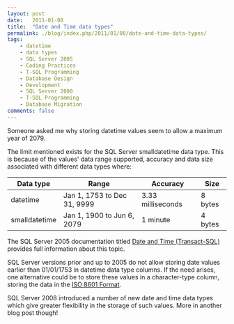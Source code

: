 ```yaml
---
layout: post
date:   2011-01-08
title:  "Date and Time data types"
permalink: ./blog/index.php/2011/01/08/date-and-time-data-types/
tags:
    - datetime
    - data types
    - SQL Server 2005
    - Coding Practices
    - T-SQL Programming
    - Database Design
    - Development
    - SQL Server 2000
    - T-SQL Programming
    - Database Migration
comments: false
---
```

Someone asked me why storing datetime values seem to allow a maximum year of 2079.

The limit mentioned exists for the SQL Server smalldatetime data type. This is because of the values' data range supported, accuracy and data size associated with different data types where:

Data type | Range | Accuracy | Size
--------- | ----- | -------- | ----
datetime | Jan 1, 1753 to Dec 31, 9999 | 3.33 milliseconds | 8 bytes
smalldatetime | Jan 1, 1900 to Jun 6, 2079 | 1 minute | 4 bytes

The SQL Server 2005 documentation titled [Date and Time (Transact-SQL)](http://msdn.microsoft.com/en-us/library/ms187819(v=SQL.90).aspx) provides full information about this topic.

SQL Server versions prior and up to 2005 do not allow storing date values earlier than 01/01/1753 in datetime data type columns. If the need arises, one alternative could be to store these values in a character-type column, storing the data in the [ISO 8601 Format](http://msdn.microsoft.com/en-us/library/ms190977(v=SQL.90).aspx).

SQL Server 2008 introduced a number of new date and time data types which give greater flexibility in the storage of such values. More in another blog post though!
